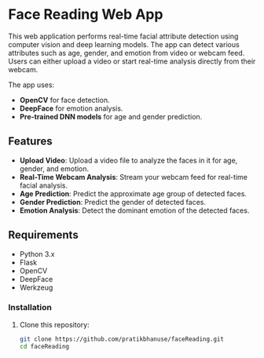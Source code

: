 # Face Reading Web App

This web application performs real-time facial attribute detection using computer vision and deep learning models. The app can detect various attributes such as age, gender, and emotion from video or webcam feed. Users can either upload a video or start real-time analysis directly from their webcam.

The app uses:
- **OpenCV** for face detection.
- **DeepFace** for emotion analysis.
- **Pre-trained DNN models** for age and gender prediction.

## Features

- **Upload Video**: Upload a video file to analyze the faces in it for age, gender, and emotion.
- **Real-Time Webcam Analysis**: Stream your webcam feed for real-time facial analysis.
- **Age Prediction**: Predict the approximate age group of detected faces.
- **Gender Prediction**: Predict the gender of detected faces.
- **Emotion Analysis**: Detect the dominant emotion of the detected faces.

## Requirements

- Python 3.x
- Flask
- OpenCV
- DeepFace
- Werkzeug

### Installation

1. Clone this repository:
   ```bash
   git clone https://github.com/pratikbhanuse/faceReading.git
   cd faceReading
